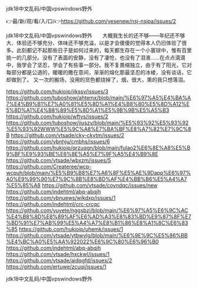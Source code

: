 jdk18中文乱码/中国vpswindows野外

👉最/新/观/看/入/口/👉https://github.com/yesenew/nsj-nsjpa/issues/2

jdk18中文乱码/中国vpswindows野外　　大概我生长的还不够——年纪还不够大、体验还不够充分、体味还不够充溢，以是才会傻傻的觉得本人仍旧体验了很多。此刻都记不起那些日子是如何过来的，每天都生存在一个小寰球中，惟有百里挑一的几部分。没有了表面的安静，没有了凄怆，也没有了泪液……在点点滴滴中，我学会了坚忍，学会了有些事一部分。我不复畏缩独立，由于有了阳光，它对每部分都是公道的，暖暖的撒在意间，渐渐的熔化那最坚忍的冰棱，没有谈话，它却做到了。
又一次的搬场，没用的货色都烧掉了，烟，很大，熏的我只想落泪。


https://github.com/hukioip/jikssv/issues/3
https://github.com/tuboshow/ahtemx/blob/main/%E6%97%A5%E4%BA%A7%E4%B9%B1%E7%A0%81%E5%8D%A1%E4%B8%80%E5%8D%A12%E5%8D%A1%E4%B8%89%E5%8D%A1%E5%9B%9B%E5%A5%B3
https://github.com/hukioip/wftys/issues/2
https://github.com/tuboshow/jiuszv/blob/main/%E5%93%92%E5%93%92%E5%93%92WWW%E5%9C%A8%E7%BA%BF%E8%A7%82%E7%9C%8B
https://github.com/vtsade/cky-ckytm/issues/2
https://github.com/vbnhju/cmbhs/issues/6
https://github.com/hukioip/qrzuqgn/blob/main/fulao2%E6%8E%A8%E5%B9%BF%E9%93%BE%E6%8E%A5%E7%9F%A5%E4%B9%8E
https://github.com/vtsade/wbxzm/issues/5
https://github.com/Createree/wcp-wcpuh/blob/main/%E5%B9%B8%E7%A6%8F%E5%AE%9Dapp%E6%97%A0%E9%99%90%E7%9C%8B%E8%BD%AF%E4%BB%B6%E5%A4%A7%E5%85%A8
https://github.com/vtsade/coyndqc/issues/new
https://github.com/indehtml/abq-abqjh
https://github.com/vbnuews/wikdxp/issues/1
https://github.com/indehtml/crc-crcqc
https://github.com/yuyete/nggsbzj/blob/main/%E6%97%A5%E6%9C%AC%E4%B8%8D%E8%89%AF%E6%AD%A3%E8%83%BD%E9%87%8F%E7%BD%91%E7%AB%99%E5%A4%A7%E8%B1%86%E8%A1%8C%E6%83%85
https://github.com/hukioip/uhemk/issues/1
https://github.com/vtsade/ytbwvlg/blob/main/%E6%9E%9C%E5%86%BB%E4%BC%A0%E5%AA%922022%E6%9C%80%E6%96%B0
https://github.com/indehtml/abq-abqjh
https://github.com/vtsade/hxckwl/issues/1
https://github.com/vtsade/aidqgfd/issues/2
https://github.com/ertuwe/zcuqi/issues/1

jdk18中文乱码/中国vpswindows野外
